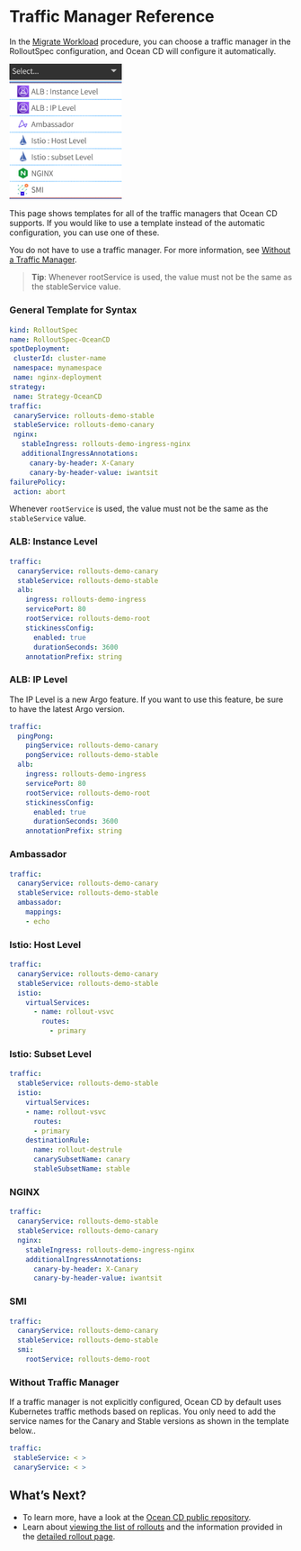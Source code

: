 # Traffic Manager Reference

In the [Migrate Workload](ocean-cd/getting-started/?id=migrate-a-workload-using-the-console) procedure, you can choose a traffic manager in the RolloutSpec configuration, and Ocean CD will configure it automatically.

<img src="/ocean-cd/_media/getting-started-n10.png" width="200" />

This page shows templates for all of the traffic managers that Ocean CD supports. If you would like to use a template instead of the automatic configuration, you can use one of these.

You do not have to use a traffic manager. For more information, see [Without a Traffic Manager](ocean-cd/getting-started/traffic-manager-reference?id=without-traffic-manager).

> **Tip**: Whenever rootService is used, the value must not be the same as the stableService value.

### General Template for Syntax

```yaml
kind: RolloutSpec
name: RolloutSpec-OceanCD
spotDeployment:
 clusterId: cluster-name
 namespace: mynamespace
 name: nginx-deployment
strategy:
 name: Strategy-OceanCD
traffic:
 canaryService: rollouts-demo-stable
 stableService: rollouts-demo-canary
 nginx:
   stableIngress: rollouts-demo-ingress-nginx
   additionalIngressAnnotations:
     canary-by-header: X-Canary
     canary-by-header-value: iwantsit
failurePolicy:
 action: abort
```

Whenever `rootService` is used, the value must not be the same as the `stableService` value.

### ALB: Instance Level

```yaml
traffic:
  canaryService: rollouts-demo-canary
  stableService: rollouts-demo-stable
  alb:
    ingress: rollouts-demo-ingress
    servicePort: 80
    rootService: rollouts-demo-root
    stickinessConfig:
      enabled: true
      durationSeconds: 3600
    annotationPrefix: string
```

### ALB: IP Level

The IP Level is a new Argo feature. If you want to use this feature, be sure to have the latest Argo version.

```yaml
traffic:
  pingPong:
    pingService: rollouts-demo-canary
    pongService: rollouts-demo-stable
  alb:
    ingress: rollouts-demo-ingress
    servicePort: 80
    rootService: rollouts-demo-root
    stickinessConfig:
      enabled: true
      durationSeconds: 3600
    annotationPrefix: string    
```

### Ambassador

```yaml
traffic:
  canaryService: rollouts-demo-canary
  stableService: rollouts-demo-stable
  ambassador:
    mappings:
    - echo
```

### Istio: Host Level

```yaml
traffic:
  canaryService: rollouts-demo-canary
  stableService: rollouts-demo-stable
  istio:
    virtualServices:
      - name: rollout-vsvc
        routes:
          - primary
```

### Istio: Subset Level

```yaml
traffic:
  stableService: rollouts-demo-stable
  istio:
    virtualServices:
    - name: rollout-vsvc
      routes:
      - primary
    destinationRule:
      name: rollout-destrule
      canarySubsetName: canary
      stableSubsetName: stable
```

### NGINX

```yaml
traffic:
  canaryService: rollouts-demo-stable
  stableService: rollouts-demo-canary
  nginx:
    stableIngress: rollouts-demo-ingress-nginx
    additionalIngressAnnotations:
      canary-by-header: X-Canary
      canary-by-header-value: iwantsit   
```

### SMI

```yaml
traffic:
  canaryService: rollouts-demo-canary
  stableService: rollouts-demo-stable
  smi:
    rootService: rollouts-demo-root
```

### Without Traffic Manager

If a traffic manager is not explicitly configured, Ocean CD by default uses Kubernetes traffic methods based on replicas. You only need to add the service names for the Canary and Stable versions as shown in the template below..

```yaml
traffic:
 stableService: < >
 canaryService: < >
```

## What’s Next?
- To learn more, have a look at the [Ocean CD public repository](https://github.com/spotinst/spot-oceancd-releases/tree/main/Quick%20Start%20%26%20Examples).
- Learn about [viewing the list of rollouts](ocean-cd/tutorials/view-rollouts/) and the information provided in the [detailed rollout page](ocean-cd/tutorials/view-rollouts/detailed-rollout).
